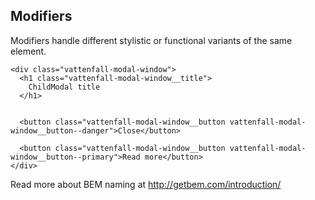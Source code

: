 
## Modifiers

Modifiers handle different stylistic or functional variants of the same element.

```
<div class="vattenfall-modal-window">
  <h1 class="vattenfall-modal-window__title">
    ChildModal title
  </h1>

  
  <button class="vattenfall-modal-window__button vattenfall-modal-window__button--danger">Close</button>

  <button class="vattenfall-modal-window__button vattenfall-modal-window__button--primary">Read more</button>
</div>
```

Read more about BEM naming at http://getbem.com/introduction/
